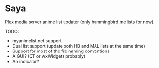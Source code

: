 Saya
=========

Plex media server anime list updater (only hummingbird.me lists for now).

TODO:
- myanimelist.net support
- Dual list support (update both HB and MAL lists at the same time)
- Support for most of the file naming conventions
- A GUI? (QT or wxWidgets probably)
- An indicator?
